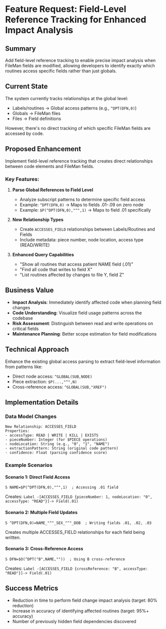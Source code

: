 # Feature Request: Field-Level Reference Tracking for Enhanced Impact Analysis

## Summary
Add field-level reference tracking to enable precise impact analysis when FileMan fields are modified, allowing developers to identify exactly which routines access specific fields rather than just globals.

## Current State
The system currently tracks relationships at the global level:
- Labels/routines → Global access patterns (e.g., `^DPT(DFN,0)`)
- Globals → FileMan files
- Files → Field definitions

However, there's no direct tracking of which specific FileMan fields are accessed by code.

## Proposed Enhancement
Implement field-level reference tracking that creates direct relationships between code elements and FileMan fields.

### Key Features:

1. **Parse Global References to Field Level**
   - Analyze subscript patterns to determine specific field access
   - Example: `^DPT(DFN,0)` → Maps to fields .01-.09 on zero node
   - Example: `$P(^DPT(DFN,0),"^",1)` → Maps to field .01 specifically

2. **New Relationship Types**
   - Create `ACCESSES_FIELD` relationships between Labels/Routines and Fields
   - Include metadata: piece number, node location, access type (READ/WRITE)

3. **Enhanced Query Capabilities**
   - "Show all routines that access patient NAME field (.01)"
   - "Find all code that writes to field X"
   - "List routines affected by changes to file Y, field Z"

## Business Value
- **Impact Analysis**: Immediately identify affected code when planning field changes
- **Code Understanding**: Visualize field usage patterns across the codebase
- **Risk Assessment**: Distinguish between read and write operations on critical fields
- **Maintenance Planning**: Better scope estimation for field modifications

## Technical Approach
Enhance the existing global access parsing to extract field-level information from patterns like:
- Direct node access: `^GLOBAL(SUB,NODE)`
- Piece extraction: `$P(...,"^",N)`
- Cross-reference access: `^GLOBAL(SUB,"XREF")`

## Implementation Details

### Data Model Changes
```
New Relationship: ACCESSES_FIELD
Properties:
- accessType: READ | WRITE | KILL | EXISTS
- pieceNumber: Integer (for $PIECE operations)
- nodeLocation: String (e.g., "0", "1", "NAME")
- extractionPattern: String (original code pattern)
- confidence: Float (parsing confidence score)
```

### Example Scenarios

#### Scenario 1: Direct Field Access
```mumps
S NAME=$P(^DPT(DFN,0),"^",1)  ; Accessing .01 field
```
Creates: `Label -[ACCESSES_FIELD {pieceNumber: 1, nodeLocation: "0", accessType: "READ"}]-> Field(.01)`

#### Scenario 2: Multiple Field Updates
```mumps
S ^DPT(DFN,0)=NAME_"^"_SEX_"^"_DOB  ; Writing fields .01, .02, .03
```
Creates multiple ACCESSES_FIELD relationships for each field being written.

#### Scenario 3: Cross-Reference Access
```mumps
S DFN=$O(^DPT("B",NAME,""))  ; Using B cross-reference
```
Creates: `Label -[ACCESSES_FIELD {crossReference: "B", accessType: "READ"}]-> Field(.01)`

## Success Metrics
- Reduction in time to perform field change impact analysis (target: 80% reduction)
- Increase in accuracy of identifying affected routines (target: 95%+ accuracy)
- Number of previously hidden field dependencies discovered

